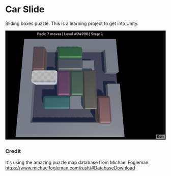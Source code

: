 # Car Slide

Sliding boxes puzzle. This is a learning project to get into Unity.

![Screenshot](./Misc/screenshot.png)

### Credit

It's using the amazing puzzle map database from Michael Fogleman: https://www.michaelfogleman.com/rush/#DatabaseDownload